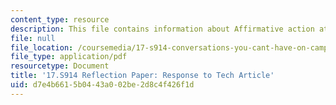 ```yaml
---
content_type: resource
description: This file contains information about Affirmative action at MIT.
file: null
file_location: /coursemedia/17-s914-conversations-you-cant-have-on-campus-race-ethnicity-gender-and-identity-spring-2012/d7e4b6615b0443a002be2d8c4f426f1d_MIT17_S914S12_aa2.pdf
file_type: application/pdf
resourcetype: Document
title: '17.S914 Reflection Paper: Response to Tech Article'
uid: d7e4b661-5b04-43a0-02be-2d8c4f426f1d
---
```

